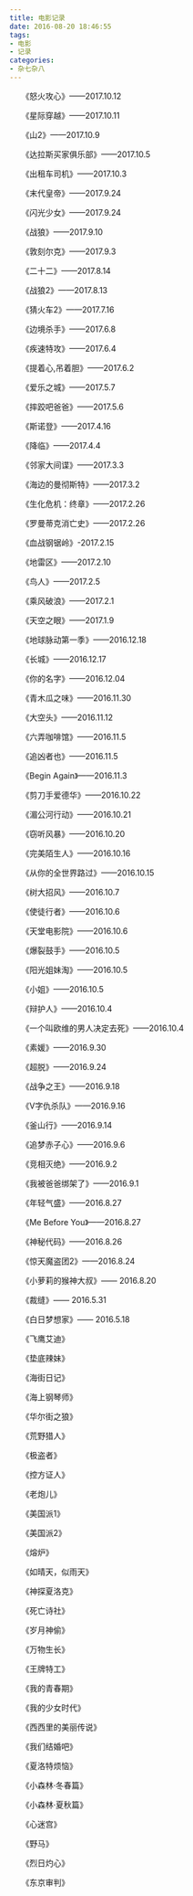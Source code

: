 ```yaml
---
title: 电影记录
date: 2016-08-20 18:46:55
tags:
- 电影
- 记录
categories:
- 杂七杂八
---
```


　　《怒火攻心》——2017.10.12

　　《星际穿越》——2017.10.11

　　《山2》——2017.10.9

　　《达拉斯买家俱乐部》——2017.10.5

　　《出租车司机》——2017.10.3

　　《末代皇帝》——2017.9.24

　　《闪光少女》——2017.9.24

　　《战狼》——2017.9.10

　　《敦刻尔克》——2017.9.3

　　《二十二》——2017.8.14

　　《战狼2》——2017.8.13

　　《猜火车2》——2017.7.16

　　《边境杀手》——2017.6.8

　　《疾速特攻》——2017.6.4

　　《提着心,吊着胆》——2017.6.2

　　《爱乐之城》——2017.5.7

　　《摔跤吧爸爸》——2017.5.6

　　《斯诺登》——2017.4.16

　　《降临》——2017.4.4

　　《邻家大间谍》——2017.3.3

　　《海边的曼彻斯特》——2017.3.2

　　《生化危机：终章》——2017.2.26

　　《罗曼蒂克消亡史》——2017.2.26

　　《血战钢锯岭》-2017.2.15

　　《地雷区》——2017.2.10

　　《鸟人》——2017.2.5

　　《乘风破浪》——2017.2.1

　　《天空之眼》——2017.1.9

　　《地球脉动第一季》——2016.12.18

　　《长城》——2016.12.17

　　《你的名字》——2016.12.04

　　《青木瓜之味》——2016.11.30

　　《大空头》——2016.11.12

　　《六弄咖啡馆》——2016.11.5

　　《追凶者也》——2016.11.5

　　《Begin Again》——2016.11.3

　　《剪刀手爱德华》——2016.10.22

　　《湄公河行动》——2016.10.21

　　《窃听风暴》——2016.10.20

　　《完美陌生人》——2016.10.16

　　《从你的全世界路过》——2016.10.15

　　《树大招风》——2016.10.7

　　《使徒行者》——2016.10.6

　　《天堂电影院》——2016.10.6

　　《爆裂鼓手》——2016.10.5

　　《阳光姐妹淘》——2016.10.5

　　《小姐》——2016.10.5

　　《辩护人》——2016.10.4

　　《一个叫欧维的男人决定去死》——2016.10.4

　　《素媛》——2016.9.30

　　《超脱》——2016.9.24

　　《战争之王》——2016.9.18

　　《V字仇杀队》——2016.9.16

　　《釜山行》——2016.9.14

　　《追梦赤子心》——2016.9.6

　　《竞相灭绝》——2016.9.2

　　《我被爸爸绑架了》——2016.9.1

　　《年轻气盛》——2016.8.27

　　《Me Before You》——2016.8.27

　　《神秘代码》——2016.8.26

　　《惊天魔盗团2》——2016.8.24

　　《小萝莉的猴神大叔》—— 2016.8.20

　　《裁缝》—— 2016.5.31

　　《白日梦想家》—— 2016.5.18

　　《飞鹰艾迪》

　　《垫底辣妹》

　　《海街日记》

　　《海上钢琴师》

　　《华尔街之狼》

　　《荒野猎人》

　　《极盗者》

　　《控方证人》

　　《老炮儿》

　　《美国派1》

　　《美国派2》

　　《熔炉》

　　《如晴天，似雨天》

　　《神探夏洛克》

　　《死亡诗社》

　　《岁月神偷》

　　《万物生长》

　　《王牌特工》

　　《我的青春期》

　　《我的少女时代》

　　《西西里的美丽传说》

　　《我们结婚吧》

　　《夏洛特烦恼》

　　《小森林·冬春篇》

　　《小森林·夏秋篇》

　　《心迷宫》

　　《野马》

　　《烈日灼心》

　　《东京审判》

